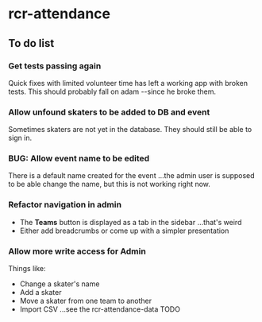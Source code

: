 # rcr-attendance

## To do list

### Get tests passing again
Quick fixes with limited volunteer time has left a working app with broken tests. This should probably fall on adam --since he broke them.

### Allow unfound skaters to be added to DB and event
Sometimes skaters are not yet in the database.  They should still be able to sign in.

### BUG: Allow event name to be edited
There is a default name created for the event ...the admin user is supposed to be able change the name, but this is not working right now.

### Refactor navigation in admin
- The **Teams** button is displayed as a tab in the sidebar ...that's weird
- Either add breadcrumbs or come up with a simpler presentation

### Allow more write access for Admin
Things like:
- Change a skater's name
- Add a skater
- Move a skater from one team to another
- Import CSV ...see the rcr-attendance-data TODO